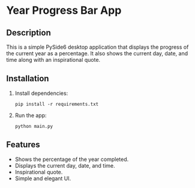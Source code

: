 # Year Progress Bar App

## Description
This is a simple PySide6 desktop application that displays the progress of the current year as a percentage.
It also shows the current day, date, and time along with an inspirational quote.

## Installation
1. Install dependencies:
   ```
   pip install -r requirements.txt
   ```
2. Run the app:
   ```
   python main.py
   ```

## Features
- Shows the percentage of the year completed.
- Displays the current day, date, and time.
- Inspirational quote.
- Simple and elegant UI.
